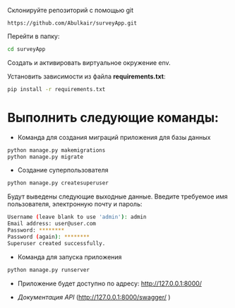 Склонируйте репозиторий с помощью git

    https://github.com/Abulkair/surveyApp.git
Перейти в папку:
```bash
cd surveyApp
```
Создать и активировать виртуальное окружение env.

Установить зависимости из файла **requirements.txt**:
```bash
pip install -r requirements.txt
```

# Выполнить следующие команды:

* Команда для создания миграций приложения для базы данных
```bash
python manage.py makemigrations
python manage.py migrate
```
* Создание суперпользователя
```bash
python manage.py createsuperuser
```
Будут выведены следующие выходные данные. Введите требуемое имя пользователя, электронную почту и пароль:

```bash
Username (leave blank to use 'admin'): admin
Email address: user@user.com
Password: ********
Password (again): ********
Superuser created successfully.
```
* Команда для запуска приложения
```bash
python manage.py runserver
```
* Приложение будет доступно по адресу: http://127.0.0.1:8000/


* _Документация API_ (http://127.0.0.1:8000/swagger/ )
